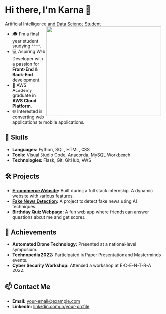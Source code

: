 # Hi there, I'm Karna 👋

Artificial Intelligence and Data Science Student
<img align="right" width="370" height="290" src="https://i.pinimg.com/orginals/47/f0/34/47f0342cec72b800463bf003eac1257e.gif">

- 🎓 I'm a final year student studying ****.
- 💻 Aspiring Web Developer with a passion for **Front-End** & **Back-End** development.
- 🌟 AWS Academy graduate in **AWS Cloud Platform**.
- 🌐 Interested in converting web applications to mobile applications.

## 🚀 Skills
- **Languages:** Python, SQL, HTML, CSS
- **Tools:** Visual Studio Code, Anaconda, MySQL Workbench
- **Technologies:** Flask, Git, GitHub, AWS

## 🛠 Projects
- **[E-commerce Website](https://github.com/karna-ai/ecommerce-website):** Built during a full stack internship. A dynamic website with various features.
- **[Fake News Detection](https://github.com/karna-ai/fake-news-detection):** A project to detect fake news using AI techniques.
- **[Birthday Quiz Webpage](https://github.com/karna-ai/birthday-quiz):** A fun web app where friends can answer questions about me and get scores.

## 🎉 Achievements
- **Automated Drone Technology:** Presented at a national-level symposium.
- **Technopedia 2022:** Participated in Paper Presentation and Masterminds events.
- **Cyber Security Workshop:** Attended a workshop at E-C-E-N-T-R-A 2022.

## 📫 Contact Me
- **Email:** [your-email@example.com](mailto:your-email@example.com)
- **LinkedIn:** [linkedin.com/in/your-profile](https://linkedin.com/in/your-profile)

